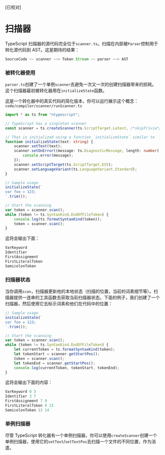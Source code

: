 [已校对]
# 扫描器

TypeScript 扫描器的源代码完全位于`scanner.ts`。扫描在内部被`Parser`控制用于转化源代码到 AST。这是期待的结果：
```ts
SourceCode ~~ scanner ~~> Token Stream ~~ parser ~~> AST
```
### 被转化器使用

`parser.ts`创建了一个单例`scanner`去避免一次又一次的创建扫描器带来的损耗。这个扫描器最初被转化器用在`initializeState`函数。

这是一个转化器中的真实代码的简化版本，你可以运行展示这个概念：
`code/compiler/scanner/runScanner.ts`
```ts
import * as ts from "ntypescript";

// TypeScript has a singleton scanner
const scanner = ts.createScanner(ts.ScriptTarget.Latest, /*skipTrivia*/ true);

// That is initialized using a function `initializeState` similar to
function initializeState(text: string) {
    scanner.setText(text);
    scanner.setOnError((message: ts.DiagnosticMessage, length: number) => {
        console.error(message);
    });
    scanner.setScriptTarget(ts.ScriptTarget.ES5);
    scanner.setLanguageVariant(ts.LanguageVariant.Standard);
}

// Sample usage
initializeState(`
var foo = 123;
`.trim());

// Start the scanning
var token = scanner.scan();
while (token != ts.SyntaxKind.EndOfFileToken) {
    console.log(ts.formatSyntaxKind(token));
    token = scanner.scan();
}
```

这将会输出下面：
```ts
VarKeyword
Identifier
FirstAssignment
FirstLiteralToken
SemicolonToken
```

### 扫描器状态

当你调用`scan`，扫描器更新他的本地状态（扫描的位置，当前的词素细节等）。扫描器提供一连串的工具函数去获取当前扫描器状态。下面的例子，我们创建了一个扫描器，然后使用它去标示词素和他们在代码中的位置：
```ts
// Sample usage
initializeState(`
var foo = 123;
`.trim());

// Start the scanning
var token = scanner.scan();
while (token != ts.SyntaxKind.EndOfFileToken) {
    let currentToken = ts.formatSyntaxKind(token);
    let tokenStart = scanner.getStartPos();
    token = scanner.scan();
    let tokenEnd = scanner.getStartPos();
    console.log(currentToken, tokenStart, tokenEnd);
}
```
这将会输出下面的内容：
```ts
VarKeyword 0 3
Identifier 3 7
FirstAssignment 7 9
FirstLiteralToken 9 13
SemicolonToken 13 14
```

### 单例扫描器

尽管 TypeScript 转化器有一个单例扫描器，你可以使用`createScanner`创建一个单例扫描器，使用它的`setText`/`setTextPos`去扫描一个文件的不同位置，作为消遣。